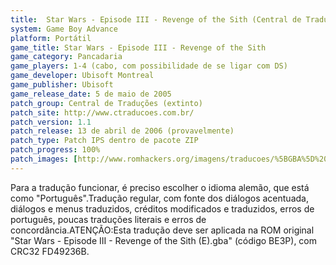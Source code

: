 ```yaml
---
title:  Star Wars - Episode III - Revenge of the Sith (Central de Traduções)
system: Game Boy Advance
platform: Portátil
game_title: Star Wars - Episode III - Revenge of the Sith
game_category: Pancadaria
game_players: 1-4 (cabo, com possibilidade de se ligar com DS)
game_developer: Ubisoft Montreal
game_publisher: Ubisoft
game_release_date: 5 de maio de 2005
patch_group: Central de Traduções (extinto)
patch_site: http://www.ctraducoes.com.br/
patch_version: 1.1
patch_release: 13 de abril de 2006 (provavelmente)
patch_type: Patch IPS dentro de pacote ZIP
patch_progress: 100%
patch_images: [http://www.romhackers.org/imagens/traducoes/%5BGBA%5D%20Star%20Wars%20-%20Episode%20III%20-%20Revenge%20of%20the%20Sith%20-%20Central%20de%20Tradu%C3%A7%C3%B5es%20-%201.png,http://www.romhackers.org/imagens/traducoes/%5BGBA%5D%20Star%20Wars%20-%20Episode%20III%20-%20Revenge%20of%20the%20Sith%20-%20Central%20de%20Tradu%C3%A7%C3%B5es%20-%202.png,http://www.romhackers.org/imagens/traducoes/%5BGBA%5D%20Star%20Wars%20-%20Episode%20III%20-%20Revenge%20of%20the%20Sith%20-%20Central%20de%20Tradu%C3%A7%C3%B5es%20-%203.png]
---
```

Para a tradução funcionar, é preciso escolher o idioma alemão, que está como "Português".Tradução regular, com fonte dos diálogos acentuada, diálogos e menus traduzidos, créditos modificados e traduzidos, erros de português, poucas traduções literais e erros de concordância.ATENÇÃO:Esta tradução deve ser aplicada na ROM original "Star Wars - Episode III - Revenge of the Sith (E).gba" (código BE3P), com CRC32 FD49236B.